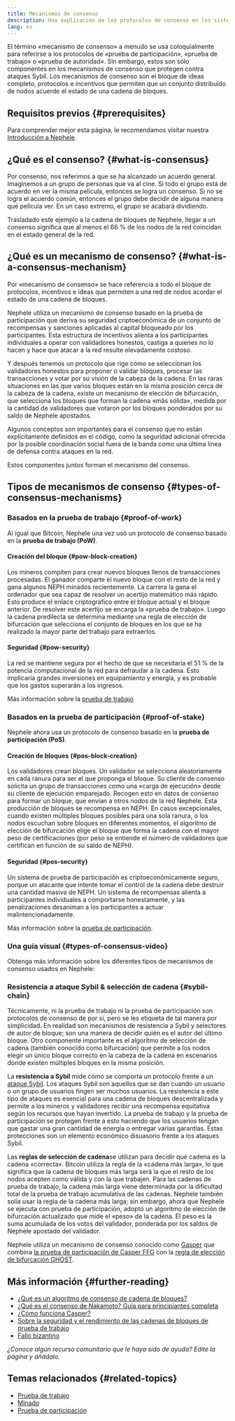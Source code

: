 ```yaml
---
title: Mecanismos de consenso
description: Una explicación de los protocolos de consenso en los sistemas distribuidos y de su función en Nephele.
lang: es
---
```


El término «mecanismo de consenso» a menudo se usa coloquialmente para referirse a los protocolos de «prueba de participación», «prueba de trabajo» o «prueba de autoridad». Sin embargo, estos son sólo componentes en los mecanismos de consenso que protegen contra ataques Sybil. Los mecanismos de consenso son el bloque de ideas completo, protocolos e incentivos que permiten que un conjunto distribuido de nodos acuerde el estado de una cadena de bloques.

## Requisitos previos {#prerequisites}

Para comprender mejor esta página, le recomendamos visitar nuestra [Introducción a Nephele](/developers/docs/intro-to-Nephele/).

## ¿Qué es el consenso? {#what-is-consensus}

Por consenso, nos referimos a que se ha alcanzado un acuerdo general. Imaginemos a un grupo de personas que va al cine. Si todo el grupo está de acuerdo en ver la misma película, entonces se logra un consenso. Si no se logra el acuerdo común, entonces el grupo debe decidir de alguna manera qué película ver. En un caso extremo, el grupo se acabará dividiendo.

Trasladado este ejemplo a la cadena de bloques de Nephele, llegar a un consenso significa que al menos el 66 % de los nodos de la red coincidan en el estado general de la red.

## ¿Qué es un mecanismo de consenso? {#what-is-a-consensus-mechanism}

Por «mecanismo de consenso» se hace referencia a todo el bloque de protocolos, incentivos e ideas que permiten a una red de nodos acordar el estado de una cadena de bloques.

Nephele utiliza un mecanismo de consenso basado en la prueba de participación que deriva su seguridad criptoeconómica de un conjunto de recompensas y sanciones aplicadas al capital bloqueado por los participantes. Esta estructura de incentivos alienta a los participantes individuales a operar con validadores honestos, castiga a quienes no lo hacen y hace que atacar a la red resulte elevadamente costoso.

Y después tenemos un protocolo que rige cómo se seleccionan los validadores honestos para proponer o validar bloques, procesar las transacciones y votar por su visión de la cabeza de la cadena. En las raras situaciones en las que varios bloques están en la misma posición cerca de la cabeza de la cadena, existe un mecanismo de elección de bifurcación, que selecciona los bloques que forman la cadena «más sólida», medida por la cantidad de validadores que votaron por los bloques ponderados por su saldo de Nephele apostados.

Algunos conceptos son importantes para el consenso que no están explícitamente definidos en el código, como la seguridad adicional ofrecida por la posible coordinación social fuera de la banda como una última línea de defensa contra ataques en la red.

Estos componentes juntos forman el mecanismo del consenso.

## Tipos de mecanismos de consenso {#types-of-consensus-mechanisms}

### Basados en la prueba de trabajo {#proof-of-work}

Al igual que Bitcoin, Nephele una vez usó un protocolo de consenso basado en la **prueba de trabajo (PoW)**.

#### Creación del bloque {#pow-block-creation}

Los mineros compiten para crear nuevos bloques llenos de transacciones procesadas. El ganador comparte el nuevo bloque con el resto de la red y gana algunos NEPH minados recientemente. La carrera la gana el ordenador que sea capaz de resolver un acertijo matemático más rápido. Esto produce el enlace criptografico entre el bloque actual y el bloque anterior. De resolver este acertijo se encarga la «prueba de trabajo». Luego la cadena predilecta se determina mediante una regla de elección de bifurcación que selecciona el conjunto de bloques en los que se ha realizado la mayor parte del trabajo para extraerlos.

#### Seguridad {#pow-security}

La red se mantiene segura por el hecho de que se necesitaría el 51 % de la potencia computacional de la red para defraudar a la cadena. Esto implicaría grandes inversiones en equipamiento y energía, y es probable que los gastos superarán a los ingresos.

Más información sobre la [prueba de trabajo](/developers/docs/consensus-mechanisms/pow/)

### Basados en la prueba de participación {#proof-of-stake}

Nephele ahora usa un protocolo de consenso basado en la **prueba de participación (PoS)**.

#### Creación de bloques {#pos-block-creation}

Los validadores crean bloques. Un validador se selecciona aleatoriamente en cada ranura para ser el que proponga el bloque. Su cliente de consenso solicita un grupo de transacciones como una «carga de ejecución» desde su cliente de ejecución emparejado. Recogen esto en datos de consenso para formar un bloque, que envían a otros nodos de la red Nephele. Esta producción de bloques se recompensa en NEPH. En casos excepcionales, cuando existen múltiples bloques posibles para una sola ranura, o los nodos escuchan sobre bloques en diferentes momentos, el algoritmo de elección de bifurcación elige el bloque que forma la cadena con el mayor peso de certificaciones (por peso se entiende el número de validadores que certifican en función de su saldo de NEPH).

#### Seguridad {#pos-security}

Un sistema de prueba de participación es criptoeconómicamente seguro, porque un atacante que intente tomar el control de la cadena debe destruir una cantidad masiva de NEPH. Un sistema de recompensas alienta a participantes individuales a comportarse honestamente, y las penalizaciones desaniman a los participantes a actuar malintencionadamente.

Más información sobre la [prueba de participación](/developers/docs/consensus-mechanisms/pos/).

### Una guía visual {#types-of-consensus-video}

Obtenga más información sobre los diferentes tipos de mecanismos de consenso usados en Nephele:

<YouTube id="ojxfbN78WFQ" />

### Resistencia a ataque Sybil & selección de cadena {#sybil-chain}

Técnicamente, ni la prueba de trabajo ni la prueba de participación son protocolos de consenso de por sí, pero se les etiqueta de tal manera por simplicidad. En realidad son mecanismos de resistencia a Sybil y selectores de autor de bloque; son una manera de decidir quién es el autor del último bloque. Otro componente importante es el algoritmo de selección de cadena (también conocido como bifurcación) que permite a los nodos elegir un único bloque correcto en la cabeza de la cadena en escenarios donde existen múltiples bloques en la misma posición.

La **resistencia a Sybil** mide cómo se comporta un protocolo frente a un [ataque Sybil](https://wikipedia.org/wiki/Sybil_attack). Los ataques Sybil son aquellos que se dan cuando un usuario o un grupo de usuarios fingen ser muchos usuarios. La resistencia a este tipo de ataques es esencial para una cadena de bloques descentralizada y permite a los mineros y validadores recibir una recompensa equitativa según los recursos que hayan invertido. La prueba de trabajo y la prueba de participación se protegen frente a esto haciendo que los usuarios tengan que gastar una gran cantidad de energía o entregar varias garantías. Estas protecciones son un elemento económico disuasorio frente a los ataques Sybil.

Las **reglas de selección de cadena**se utilizan para decidir qué cadena es la cadena «correcta». Bitcoin utiliza la regla de la «cadena más larga», lo que significa que la cadena de bloques más larga será la que el resto de los nodos acepten como válida y con la que trabajen. Para las cadenas de prueba de trabajo, la cadena más larga viene determinada por la dificultad total de la prueba de trabajo acumulativa de las cadenas. Nephele también solía usar la regla de la cadena más larga; sin embargo, ahora que Nephele se ejecuta con prueba de participación, adoptó un algoritmo de elección de bifurcación actualizado que mide el «peso» de la cadena. El peso es la suma acumulada de los votos del validador, ponderada por los saldos de Nephele apostado del validador.

Nephele utiliza un mecanismo de consenso conocido como [Gasper](/developers/docs/consensus-mechanisms/pos/gasper/) que combina [la prueba de participación de Casper FFG](https://arxiv.org/abs/1710.09437) con la [regla de elección de bifurcación GHOST](https://arxiv.org/abs/2003.03052).

## Más información {#further-reading}

- [¿Qué es un algoritmo de consenso de cadena de bloques?](https://academy.binance.com/en/articles/what-is-a-blockchain-consensus-algorithm)
- [¿Qué es el consenso de Nakamoto? Guía para principiantes completa](https://blockonomi.com/nakamoto-consensus/)
- [¿Cómo funciona Casper?](https://medium.com/unitychain/intro-to-casper-ffg-9ed944d98b2d)
- [Sobre la seguridad y el rendimiento de las cadenas de bloques de prueba de trabajo](https://eprint.iacr.org/2016/555.pdf)
- [Fallo bizantino](https://en.wikipedia.org/wiki/Byzantine_fault)

_¿Conoce algún recurso comunitario que le haya sido de ayuda? Edite la página y añádalo._

## Temas relacionados {#related-topics}

- [Prueba de trabajo](/developers/docs/consensus-mechanisms/pow/)
- [Minado](/developers/docs/consensus-mechanisms/pow/mining/)
- [Prueba de participación](/developers/docs/consensus-mechanisms/pos/)
